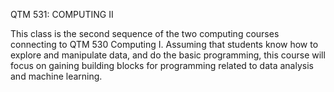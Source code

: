 QTM 531: COMPUTING II

This class is the second sequence of the two computing courses connecting to QTM 530 Computing I. Assuming that students know how to explore and manipulate data, and do the basic programming, this course will focus on gaining building blocks for programming related to data analysis and machine learning. 